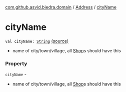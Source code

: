 [com.github.asvid.biedra.domain](../index.md) / [Address](index.md) / [cityName](./city-name.md)

# cityName

`val cityName: `[`String`](https://kotlinlang.org/api/latest/jvm/stdlib/kotlin/-string/index.html) [(source)](https://github.com/asvid/GdzieTaBiedra/tree/master/domain/src/main/java/com/github/asvid/biedra/domain/Address.kt#L13)
* name of city/town/village, all [Shop](../-shop/index.md)s should have this

### Property

`cityName` -
* name of city/town/village, all [Shop](../-shop/index.md)s should have this
